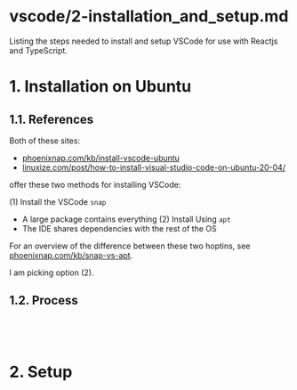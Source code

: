 
# vscode/2-installation_and_setup.md

Listing the steps needed to install and setup VSCode for use with Reactjs and TypeScript.

# 1. Installation on Ubuntu

## 1.1. References

Both of these sites:

- [phoenixnap.com/kb/install-vscode-ubuntu](https://phoenixnap.com/kb/install-vscode-ubuntu)
- [linuxize.com/post/how-to-install-visual-studio-code-on-ubuntu-20-04/](https://linuxize.com/post/how-to-install-visual-studio-code-on-ubuntu-20-04/)

offer these two methods for installing VSCode:

(1) Install the VSCode `snap`
  - A large package contains everything
(2) Install Using `apt`
  - The IDE shares dependencies with the rest of the OS

For an overview of the difference between these two hoptins, see
[phoenixnap.com/kb/snap-vs-apt](https://phoenixnap.com/kb/snap-vs-apt).

I am picking option (2).

## 1.2. Process

```
```

```
```

```
```

```
```

# 2. Setup



